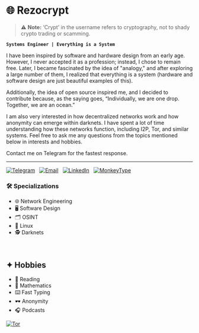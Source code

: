 # 🌐 Rezocrypt



> ⚠️ **Note:** ‘Crypt’ in the username refers to cryptography, not to shady crypto trading or scamming.



**`Systems Engineer | Everything is a System`**





I have been inspired by software and hardware design from an early age. However, I never accepted it as a profession; instead, I chose to remain free. Later, I became fascinated by the idea of "analogy," and after exploring a large number of them, I realized that everything is a system (hardware and software design are just beautiful examples of this).

Additionally, the idea of open source inspired me, and I decided to contribute because, as the saying goes, “Individually, we are one drop. Together, we are an ocean.”

I am also very interested in how decentralized networks work and how anonymity can emerge within darknets. I have spent a lot of time understanding how these networks function, including I2P, Tor, and similar systems. Feel free to ask me any questions from the topics mentioned below in interests and hobbies.



Contact me on Telegram for the fastest response.

<hr>

[![Telegram](https://img.shields.io/badge/Telegram-24A1DE?style=for-the-badge&logo=telegram&logoColor=white)][Telegram]
&nbsp;
[![Email](https://img.shields.io/badge/Email-D14836?style=for-the-badge&logo=gmail&logoColor=white)][Email]
&nbsp;
[![LinkedIn](https://img.shields.io/badge/LinkedIn-0077B5?style=for-the-badge&logo=linkedin&logoColor=white)][LinkedIn]
&nbsp;
[![MonkeyType](https://img.shields.io/badge/MonkeyType-FFD600?style=for-the-badge&logo=keyboard&logoColor=white)][MonkeyType]
&nbsp;











### 🛠 Specializations
- 🌐 Network Engineering
- 🖥️ Software Design  
- 🗂️ OSINT
- 🐧 Linux 
- 🕵️ Darknets  

<br>

## ✦ Hobbies
- 📖 Reading  
- 📐 Mathematics
- ⌨️ Fast Typing  
- 🕶️ Anonymity  
- 🎧 Podcasts


[![Tor](https://img.shields.io/badge/Tor-7D4698?logo=Tor-Browser&logoColor=white)](#)


<!-- Outbound -->

[Telegram]: https://t.me/rezocrypt
[LinkedIn]: https://www.linkedin.com/in/rezocrypt
[Email]: https://google.com
[MonkeyType]: https://monkeytype.com/profile/rezocrypt
[X]: https://x.com/rezocrypt

